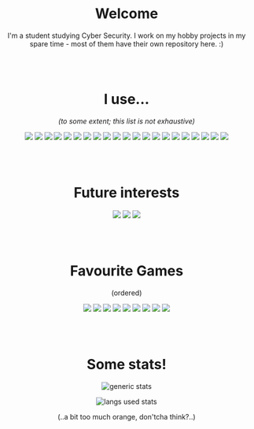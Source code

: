 <div align="center">
<h1>Welcome</h1>
<p>I'm a student studying Cyber Security. I work on my hobby projects in my spare time - most of them have their own repository here. :)</p>

<br /> <br />

<h1>I use...</h1>
<p><i>(to some extent; this list is not exhaustive)</i></p>

![](https://img.shields.io/badge/lang-Java-blue)
![](https://img.shields.io/badge/lang-Python-blue)
![](https://img.shields.io/badge/lang-bash-blue)
![](https://img.shields.io/badge/lang-SQL-blue)
![](https://img.shields.io/badge/lang-HTML-blue)
![](https://img.shields.io/badge/lang-CSS-blue)
![](https://img.shields.io/badge/platform-Bukkit-orange)
![](https://img.shields.io/badge/platform-JDA-orange)
![](https://img.shields.io/badge/db-SQLite-yellow)
![](https://img.shields.io/badge/db-MySQL-yellow)
![](https://img.shields.io/badge/editor-Visual_Studio_Code-purple)
![](https://img.shields.io/badge/editor-nvim-purple)
![](https://img.shields.io/badge/editor-IntelliJ-purple)
![](https://img.shields.io/badge/editor-PyCharm-purple)
![](https://img.shields.io/badge/os-macOS-green)
![](https://img.shields.io/badge/os-Debian-green)
![](https://img.shields.io/badge/os-Arch_Linux-green)
![](https://img.shields.io/badge/app-Firefox-white)
![](https://img.shields.io/badge/app-Discord-white)
![](https://img.shields.io/badge/app-iTerm2-white)
![](https://img.shields.io/badge/app-Obsidian-white)
  

  
<br /> <br />

<h1>Future interests</h1>

![](https://img.shields.io/badge/lang-Kotlin-blue)
![](https://img.shields.io/badge/lang-C++-blue)
![](https://img.shields.io/badge/lang-TypeScript-blue)
  
<br /> <br />

<h1>Favourite Games</h1>
  
(ordered)

![](https://img.shields.io/badge/game-Team_Fortress_2-pink) ![](https://img.shields.io/badge/game-Age_of_Empires_II-pink) ![](https://img.shields.io/badge/game-Minecraft:_Java_Edition_1.18-pink) ![](https://img.shields.io/badge/game-Sid_Meiers_Civilization_V-pink) ![](https://img.shields.io/badge/game-Grand_Theft_Auto_V-pink) ![](https://img.shields.io/badge/game-ARK:_Survival_Evolved-pink) ![](https://img.shields.io/badge/game-Hearts_of_Iron_IV-pink) ![](https://img.shields.io/badge/game-SimCity_5-pink) ![](https://img.shields.io/badge/game-Ace_of_Spades_Classic-pink) 

<br /> <br />
  
<h1>Some stats!</h1>

![generic stats](https://github-readme-stats.vercel.app/api/?username=lokka30&theme=react&layout=compact)

![langs used stats](https://github-readme-stats.vercel.app/api/top-langs/?username=lokka30&theme=react&layout=compact)
  
(..a bit too much orange, don'tcha think?..)
  
</div>

